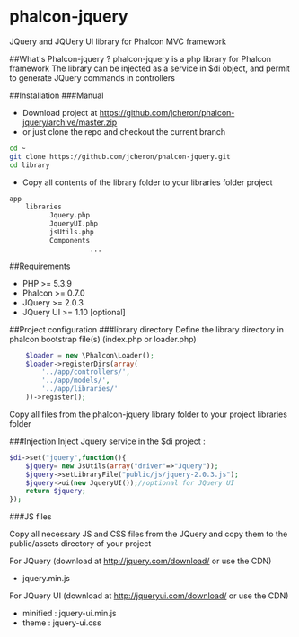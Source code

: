 # phalcon-jquery
JQuery and JQUery UI library for Phalcon MVC framework

##What's Phalcon-jquery ?
phalcon-jquery is a php library for Phalcon framework
The library can be injected as a service in $di object, and permit to generate JQuery commands in controllers

##Installation
###Manual

* Download project at https://github.com/jcheron/phalcon-jquery/archive/master.zip
* or just clone the repo and checkout the current branch

```bash
cd ~
git clone https://github.com/jcheron/phalcon-jquery.git
cd library
```

* Copy all contents of the library folder to your libraries folder project

```bash
app
	libraries
		  Jquery.php
		  JqueryUI.php
		  jsUtils.php
		  Components
					...
```

##Requirements

* PHP >= 5.3.9
* Phalcon >= 0.7.0
* JQuery >= 2.0.3
* JQuery UI >= 1.10 [optional]

##Project configuration
###library directory
Define the library directory in phalcon bootstrap file(s) (index.php or loader.php)
```php
    $loader = new \Phalcon\Loader();
    $loader->registerDirs(array(
        '../app/controllers/',
        '../app/models/',
    	'../app/libraries/'
    ))->register();
```
Copy all files from the phalcon-jquery library folder to your project libraries folder

###Injection
Inject Jquery service in the $di project :
```php
$di->set("jquery",function(){
	$jquery= new JsUtils(array("driver"=>"Jquery"));
	$jquery->setLibraryFile("public/js/jquery-2.0.3.js");
	$jquery->ui(new JqueryUI());//optional for JQuery UI
	return $jquery;
});
```

###JS files

Copy all necessary JS and CSS files from the JQuery and copy them to the public/assets directory of your project

For JQuery (download at http://jquery.com/download/ or use the CDN)
* jquery.min.js

For JQuery UI (download at http://jqueryui.com/download/ or use the CDN)
* minified : jquery-ui.min.js
* theme : jquery-ui.css
